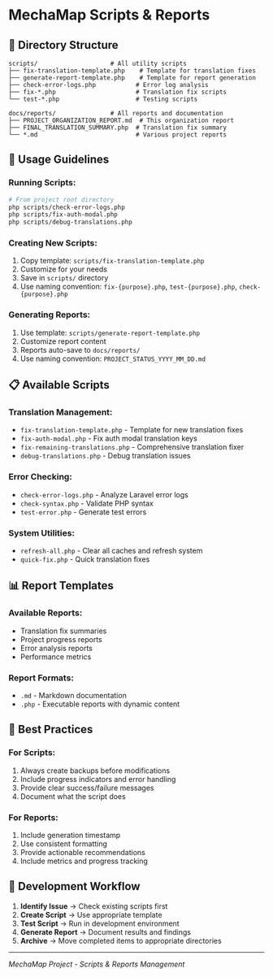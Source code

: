 # MechaMap Scripts & Reports

## 📁 Directory Structure

```
scripts/                    # All utility scripts
├── fix-translation-template.php    # Template for translation fixes
├── generate-report-template.php    # Template for report generation
├── check-error-logs.php           # Error log analysis
├── fix-*.php                      # Translation fix scripts
└── test-*.php                     # Testing scripts

docs/reports/               # All reports and documentation
├── PROJECT_ORGANIZATION_REPORT.md  # This organization report
├── FINAL_TRANSLATION_SUMMARY.php  # Translation fix summary
└── *.md                           # Various project reports
```

## 🚀 **Usage Guidelines**

### **Running Scripts:**
```bash
# From project root directory
php scripts/check-error-logs.php
php scripts/fix-auth-modal.php
php scripts/debug-translations.php
```

### **Creating New Scripts:**
1. Copy template: `scripts/fix-translation-template.php`
2. Customize for your needs
3. Save in `scripts/` directory
4. Use naming convention: `fix-{purpose}.php`, `test-{purpose}.php`, `check-{purpose}.php`

### **Generating Reports:**
1. Use template: `scripts/generate-report-template.php`
2. Customize report content
3. Reports auto-save to `docs/reports/`
4. Use naming convention: `PROJECT_STATUS_YYYY_MM_DD.md`

## 📋 **Available Scripts**

### **Translation Management:**
- `fix-translation-template.php` - Template for new translation fixes
- `fix-auth-modal.php` - Fix auth modal translation keys
- `fix-remaining-translations.php` - Comprehensive translation fixer
- `debug-translations.php` - Debug translation issues

### **Error Checking:**
- `check-error-logs.php` - Analyze Laravel error logs
- `check-syntax.php` - Validate PHP syntax
- `test-error.php` - Generate test errors

### **System Utilities:**
- `refresh-all.php` - Clear all caches and refresh system
- `quick-fix.php` - Quick translation fixes

## 📊 **Report Templates**

### **Available Reports:**
- Translation fix summaries
- Project progress reports
- Error analysis reports
- Performance metrics

### **Report Formats:**
- `.md` - Markdown documentation
- `.php` - Executable reports with dynamic content

## 🎯 **Best Practices**

### **For Scripts:**
1. Always create backups before modifications
2. Include progress indicators and error handling
3. Provide clear success/failure messages
4. Document what the script does

### **For Reports:**
1. Include generation timestamp
2. Use consistent formatting
3. Provide actionable recommendations
4. Include metrics and progress tracking

## 🔧 **Development Workflow**

1. **Identify Issue** → Check existing scripts first
2. **Create Script** → Use appropriate template  
3. **Test Script** → Run in development environment
4. **Generate Report** → Document results and findings
5. **Archive** → Move completed items to appropriate directories

---
*MechaMap Project - Scripts & Reports Management*
